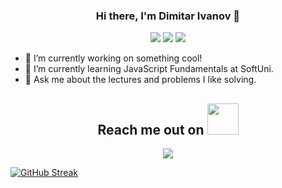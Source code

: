 
<h3 align="center">
Hi there, I'm <a>Dimitar Ivanov</a> 👋
</h3>
<p align="center">
 <img src="https://badges.pufler.dev/visits/deifyme/deifyme"/> 
 <img src="https://badges.pufler.dev/repos/deifyme"/>
 <img src="https://badges.pufler.dev/commits/monthly/deifyme" />
 </p>
 
- 🔭 I’m currently working on something cool!
- 🌱 I’m currently learning JavaScript Fundamentals at SoftUni.
- 💬 Ask me about the lectures and problems I like solving.


<h2 align="center">Reach me out on <img src= "https://media.tenor.com/rkzdlwxESqUAAAAd/cat-thurston-waffles.gif" width="50" ></h2>
<p align="center">
<a> <img src="https://img.shields.io/badge/-dimdivanov-purple?style=flat-square&logo=instagram&logoColor=white" href="https://www.instagram.com/dimdivanov/?hl=en"/></a>
</p>

[![GitHub Streak](https://github-readme-streak-stats.herokuapp.com/?user=deifyme)](https://git.io/streak-stats)
